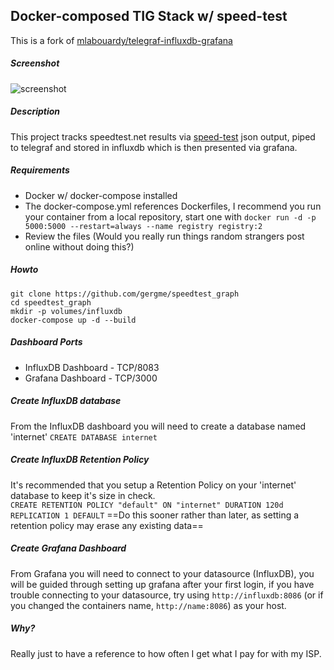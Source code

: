 ## Docker-composed TIG Stack w/ speed-test

This is a fork of [mlabouardy/telegraf-influxdb-grafana](https://github.com/mlabouardy/telegraf-influxdb-grafana)

##### Screenshot
![screenshot](http://bsd.gerg.me/speedtest_graph.png "Two example graphs you can make")

##### Description
This project tracks speedtest.net results via [speed-test](https://github.com/sindresorhus/speed-test) json output, piped to telegraf and stored in influxdb which is then presented via grafana.

##### Requirements
* Docker w/ docker-compose installed
* The docker-compose.yml references Dockerfiles, I recommend you run your container from a local repository, start one with
  `docker run -d -p 5000:5000 --restart=always --name registry registry:2`
* Review the files (Would you really run things random strangers post online without doing this?)

##### Howto
```
git clone https://github.com/gergme/speedtest_graph
cd speedtest_graph
mkdir -p volumes/influxdb
docker-compose up -d --build
```
##### Dashboard Ports

* InfluxDB Dashboard - TCP/8083
* Grafana Dashboard - TCP/3000

##### Create InfluxDB database
From the InfluxDB dashboard you will need to create a database named 'internet'
```CREATE DATABASE internet``` 

##### Create InfluxDB Retention Policy
It's recommended that you setup a Retention Policy on your 'internet' database to keep it's size in check.  
`CREATE RETENTION POLICY "default" ON "internet" DURATION 120d REPLICATION 1 DEFAULT`
==Do this sooner rather than later, as setting a retention policy may erase any existing data==

##### Create Grafana Dashboard
From Grafana you will need to connect to your datasource (InfluxDB), you will be guided through setting up grafana after your first login, if you have trouble connecting to your datasource, try using `http://influxdb:8086` (or if you changed the containers name, `http://name:8086`) as your host.

##### Why?
Really just to have a reference to how often I get what I pay for with my ISP.
